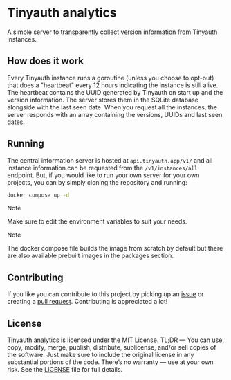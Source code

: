 # Tinyauth analytics

A simple server to transparently collect version information from Tinyauth instances.

## How does it work

Every Tinyauth instance runs a goroutine (unless you choose to opt-out) that does a "heartbeat" every 12 hours indicating the instance is still alive. The heartbeat contains the UUID generated by Tinyauth on start up and the version information. The server stores them in the SQLite database alongside with the last seen date. When you request all the instances, the server responds with an array containing the versions, UUIDs and last seen dates.

## Running

The central information server is hosted at `api.tinyauth.app/v1/` and all instance information can be requested from the `/v1/instances/all` endpoint. But, if you would like to run your own server for your own projects, you can by simply cloning the repository and running:

```sh
docker compose up -d
```

> [!NOTE]
> Make sure to edit the environment variables to suit your needs.

> [!NOTE]
> The docker compose file builds the image from scratch by default but there are also available prebuilt images in the packages section.

## Contributing

If you like you can contribute to this project by picking up an [issue](https://github.com/steveiliop56/tinyauth-analytics/issues) or creating a [pull request](https://github.com/steveiliop56/tinyauth-analytics/pulls). Contributing is appreciated a lot!

## License

Tinyauth analytics is licensed under the MIT License. TL;DR — You can use, copy, modify, merge, publish, distribute, sublicense, and/or sell copies of the software. Just make sure to include the original license in any substantial portions of the code. There’s no warranty — use at your own risk. See the [LICENSE](./LICENSE) file for full details.
